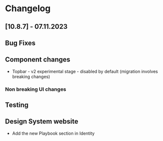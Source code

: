 # Changelog

## \[10.8.7\] - 07.11.2023

## Bug Fixes

## Component changes

- Topbar - v2 experimental stage - disabled by default (migration involves breaking changes)

### Non breaking UI changes

## Testing

## Design System website

- Add the new Playbook section in Identity
